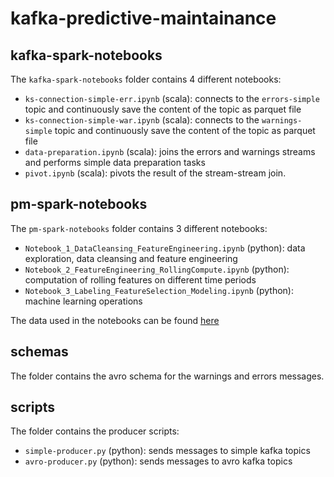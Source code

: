 # kafka-predictive-maintainance

## kafka-spark-notebooks
The `kafka-spark-notebooks` folder contains 4 different notebooks:

* `ks-connection-simple-err.ipynb` (scala): connects to the `errors-simple` topic and continuously save the content of the topic as parquet file * `ks-connection-simple-war.ipynb` (scala): connects to the `warnings-simple` topic and continuously save the content of the topic as parquet file 
* `data-preparation.ipynb` (scala): joins the errors and warnings streams and performs simple data preparation tasks
* `pivot.ipynb` (scala): pivots the result of the stream-stream join.

## pm-spark-notebooks
The `pm-spark-notebooks` folder contains 3 different notebooks:

* `Notebook_1_DataCleansing_FeatureEngineering.ipynb` (python): data exploration, data cleansing and feature engineering* `Notebook_2_FeatureEngineering_RollingCompute.ipynb` (python): computation of rolling features on different time periods* `Notebook_3_Labeling_FeatureSelection_Modeling.ipynb` (python): machine learning operationsThe data used in the notebooks can be found [here](https://pysparksampledata.blob.core.windows.net/sampledata/sampledata.csv)## schemas
The folder contains the avro schema for the warnings and errors messages.

## scripts
The folder contains the producer scripts:

* `simple-producer.py` (python): sends messages to simple kafka topics* `avro-producer.py` (python): sends messages to avro kafka topics